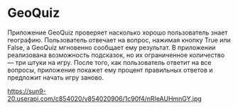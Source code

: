 # GeoQuiz
Приложение GeoQuiz проверяет насколько хорошо пользователь знает географию. Пользователь отвечает на вопрос, нажимая кнопку True или False, а GeoQuiz мгновенно сообщает ему результат. В приложении реализована возможность подсказок, но их ограниченное количество — три штуки на игру. После того, как пользователь ответит на все вопросы, приложение покажет ему процент правильных ответов и предложит начать игру заново.

https://sun9-20.userapi.com/c854020/v854020906/1c90f4/nRIeAUHmnGY.jpg
